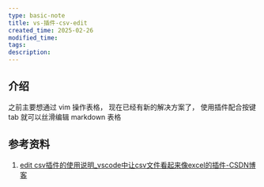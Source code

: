 ```yaml
---
type: basic-note
title: vs-插件-csv-edit
created_time: 2025-02-26
modified_time: 
tags:
description:
---
```


## 介绍

之前主要想通过 vim 操作表格，
现在已经有新的解决方案了，
使用插件配合按键 tab 就可以丝滑编辑 markdown 表格

## 参考资料

1. [edit csv插件的使用说明_vscode中让csv文件看起来像excel的插件-CSDN博客][]

[edit csv插件的使用说明_vscode中让csv文件看起来像excel的插件-CSDN博客]: https://blog.csdn.net/2301_80199493/article/details/145083959 "edit csv插件的使用说明_vscode中让csv文件看起来像excel的插件-CSDN博客"
